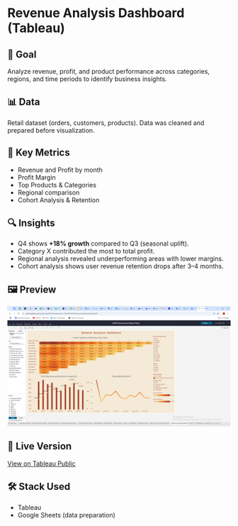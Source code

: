 # Revenue Analysis Dashboard (Tableau)

## 🎯 Goal  
Analyze revenue, profit, and product performance across categories, regions, and time periods to identify business insights.  

## 📊 Data  
Retail dataset (orders, customers, products). Data was cleaned and prepared before visualization.  

## 🔑 Key Metrics  
- Revenue and Profit by month  
- Profit Margin  
- Top Products & Categories  
- Regional comparison  
- Cohort Analysis & Retention  

## 🔍 Insights  
- Q4 shows **+18% growth** compared to Q3 (seasonal uplift).  
- Category X contributed the most to total profit.  
- Regional analysis revealed underperforming areas with lower margins.  
- Cohort analysis shows user revenue retention drops after 3–4 months.  

## 🖼️ Preview  
![Dashboard Screenshot](assets/revenue.png)  

## 🔗 Live Version  
[View on Tableau Public](https://public.tableau.com/views/240912Herasymenko_17261687538730/RevenueAnalysisDashboard?:language=en-US&:sid=&:redirect=auth&:display_count=n&:origin=viz_share_link)  

## 🛠️ Stack Used  
- Tableau  
- Google Sheets (data preparation)  
